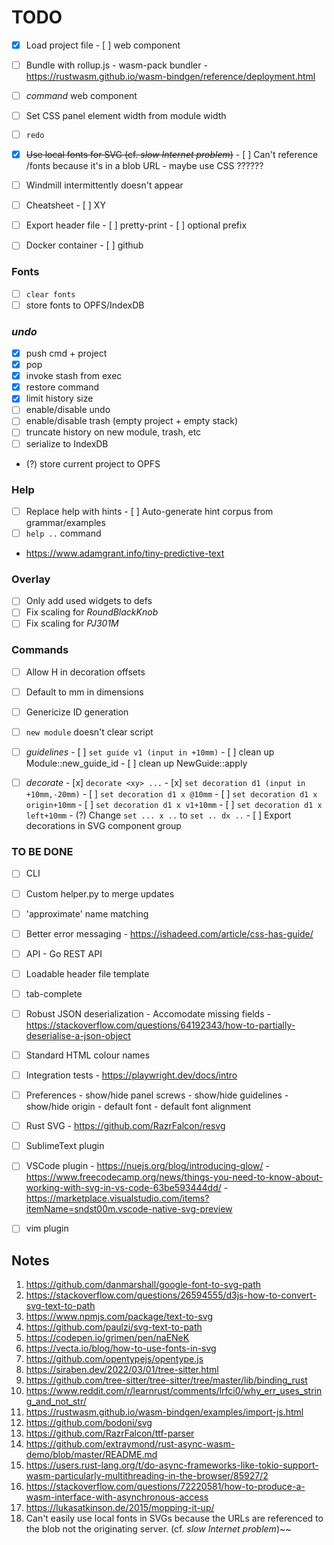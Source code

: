 # TODO

- [x] Load project file
      - [ ] web component

- [ ] Bundle with rollup.js
      - wasm-pack bundler
      - https://rustwasm.github.io/wasm-bindgen/reference/deployment.html
      

- [ ] _command_ web component
- [ ] Set CSS panel element width from module width
- [ ] `redo`
- [x] ~~Use local fonts for SVG (cf. _slow Internet problem_)~~
      - [ ] Can't reference /fonts because it's in a blob URL - maybe use CSS ??????
- [ ] Windmill intermittently doesn't appear
- [ ] Cheatsheet
      - [ ] XY

- [ ] Export header file
      - [ ] pretty-print
      - [ ] optional prefix

- [ ] Docker container
      - [ ] github

### Fonts
   - [ ] `clear fonts`
   - [ ] store fonts to OPFS/IndexDB

### _undo_
   - [x] push cmd + project
   - [x] pop
   - [x] invoke stash from exec
   - [x] restore command
   - [x] limit history size
   - [ ] enable/disable undo
   - [ ] enable/disable trash (empty project + empty stack)
   - [ ] truncate history on new module, trash, etc
   - [ ] serialize to IndexDB
   - (?) store current project to OPFS

### Help
- [ ] Replace help with hints
      - [ ] Auto-generate hint corpus from grammar/examples
- [ ] `help ..` command
- https://www.adamgrant.info/tiny-predictive-text

### Overlay
- [ ] Only add used widgets to defs
- [ ] Fix scaling for _RoundBlackKnob_
- [ ] Fix scaling for _PJ301M_

### Commands
- [ ] Allow H in decoration offsets
- [ ] Default to mm in dimensions
- [ ] Genericize ID generation
- [ ] `new module` doesn't clear script

- [ ] _guidelines_
      - [ ] `set guide v1 (input in +10mm)`
      - [ ] clean up Module::new_guide_id
      - [ ] clean up NewGuide::apply

- [ ] _decorate_
      - [x] `decorate <xy> ...`
      - [x] `set decoration d1 (input in +10mm,-20mm)`
      - [ ] `set decoration d1 x @10mm`
      - [ ] `set decoration d1 x origin+10mm`
      - [ ] `set decoration d1 x v1+10mm`
      - [ ] `set decoration d1 x left+10mm`
      - (?) Change `set ... x ..` to `set .. dx ..`
      - [ ] Export decorations in SVG component group


### TO BE DONE

- [ ] CLI
- [ ] Custom helper.py to merge updates
- [ ] 'approximate' name matching
- [ ] Better error messaging
      - https://ishadeed.com/article/css-has-guide/

- [ ] API
      - Go REST API

- [ ] Loadable header file template
- [ ] tab-complete
- [ ] Robust JSON deserialization 
      - Accomodate missing fields
      - https://stackoverflow.com/questions/64192343/how-to-partially-deserialise-a-json-object

- [ ] Standard HTML colour names
- [ ] Integration tests
      - https://playwright.dev/docs/intro

- [ ] Preferences
      - show/hide panel screws
      - show/hide guidelines
      - show/hide origin
      - default font
      - default font alignment

- [ ] Rust SVG
      - https://github.com/RazrFalcon/resvg
      

- [ ] SublimeText plugin
- [ ] VSCode plugin
      - https://nuejs.org/blog/introducing-glow/
      - https://www.freecodecamp.org/news/things-you-need-to-know-about-working-with-svg-in-vs-code-63be593444dd/
      - https://marketplace.visualstudio.com/items?itemName=sndst00m.vscode-native-svg-preview
- [ ] vim plugin


## Notes

1.  https://github.com/danmarshall/google-font-to-svg-path
2.  https://stackoverflow.com/questions/26594555/d3js-how-to-convert-svg-text-to-path
3.  https://www.npmjs.com/package/text-to-svg
4.  https://github.com/paulzi/svg-text-to-path
5.  https://codepen.io/grimen/pen/naENeK
6.  https://vecta.io/blog/how-to-use-fonts-in-svg
7.  https://github.com/opentypejs/opentype.js
8.  https://siraben.dev/2022/03/01/tree-sitter.html
9.  https://github.com/tree-sitter/tree-sitter/tree/master/lib/binding_rust
10. https://www.reddit.com/r/learnrust/comments/lrfci0/why_err_uses_string_and_not_str/
11. https://rustwasm.github.io/wasm-bindgen/examples/import-js.html
12. https://github.com/bodoni/svg
13. https://github.com/RazrFalcon/ttf-parser
14. https://github.com/extraymond/rust-async-wasm-demo/blob/master/README.md
15. https://users.rust-lang.org/t/do-async-frameworks-like-tokio-support-wasm-particularly-multithreading-in-the-browser/85927/2
16. https://stackoverflow.com/questions/72220581/how-to-produce-a-wasm-interface-with-asynchronous-access
17. https://lukasatkinson.de/2015/mopping-it-up/
18. Can't easily use local fonts in SVGs because the URLs are referenced to the blob not the originating server.
    (cf. _slow Internet problem_)~~

